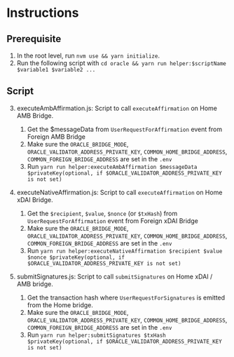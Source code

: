# Instructions

## Prerequisite

1. In the root level, run `nvm use && yarn initialize`.
2. Run the following script with `cd oracle && yarn run helper:$scriptName $variable1 $variable2 ...`

## Script

3. executeAmbAffirmation.js:
   Script to call `executeAffirmation` on Home AMB Bridge.

   1. Get the $messageData from `UserRequestForAffirmation` event from Foreign AMB Bridge
   2. Make sure the `ORACLE_BRIDGE_MODE`, `ORACLE_VALIDATOR_ADDRESS_PRIVATE_KEY`, `COMMON_HOME_BRIDGE_ADDRESS`, `COMMON_FOREIGN_BRIDGE_ADDRESS` are set in the `.env`
   3. Run `yarn run helper:executeAmbAffirmation $messageData $privateKey(optional, if $ORACLE_VALIDATOR_ADDRESS_PRIVATE_KEY is not set)`

4. executeNativeAffirmation.js:
   Script to call `executeAffirmation` on Home xDAI Bridge.

   1. Get the `$recipient`, `$value`, `$nonce` (or `$txHash`) from `UserRequestForAffirmation` event from Foreign xDAI Bridge
   2. Make sure the `ORACLE_BRIDGE_MODE`, `ORACLE_VALIDATOR_ADDRESS_PRIVATE_KEY`, `COMMON_HOME_BRIDGE_ADDRESS`, `COMMON_FOREIGN_BRIDGE_ADDRESS` are set in the `.env`
   3. Run `yarn run helper:executeNativeAffirmation $recipient $value $nonce $privateKey(optional, if $ORACLE_VALIDATOR_ADDRESS_PRIVATE_KEY is not set)`

5. submitSignatures.js:
   Script to call `submitSignatures` on Home xDAI / AMB bridge.

   1. Get the transaction hash where `UserRequestForSignatures` is emitted from the Home bridge.
   2. Make sure the `ORACLE_BRIDGE_MODE`, `ORACLE_VALIDATOR_ADDRESS_PRIVATE_KEY`, `COMMON_HOME_BRIDGE_ADDRESS`, `COMMON_FOREIGN_BRIDGE_ADDRESS` are set in the `.env`
   3. Run `yarn run helper:submitSignatures $txHash $privateKey(optional, if $ORACLE_VALIDATOR_ADDRESS_PRIVATE_KEY is not set)`

